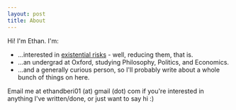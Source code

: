 ```yaml
---
layout: post
title: About
---
```


Hi! I'm Ethan. I'm:
- ...interested in [existential risks](https://80000hours.org/articles/existential-risks/) - well, reducing them, that is.
- ...an undergrad at Oxford, studying Philosophy, Politics, and Economics.
- ...and a generally curious person, so I'll probably write about a whole bunch of things on here. <br>

Email me at ethandberi01 (at) gmail (dot) com if you're interested in anything I've written/done, or just want to say hi :)
